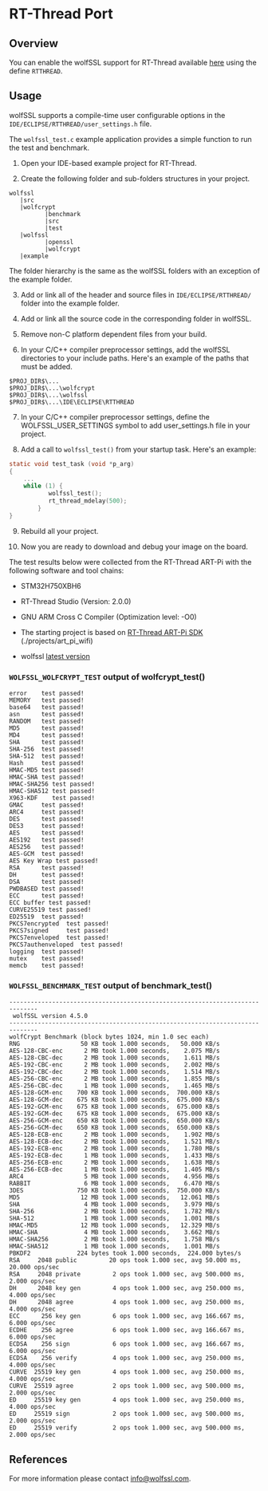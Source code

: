 # RT-Thread Port
## Overview
You can enable the wolfSSL support for RT-Thread available [here](https://www.rt-thread.io) using the define `RTTHREAD`.

## Usage

wolfSSL supports a compile-time user configurable options in the `IDE/ECLIPSE/RTTHREAD/user_settings.h` file.

The `wolfssl_test.c` example application provides a simple function to run the test and benchmark.

1. Open your IDE-based example project for RT-Thread.

2. Create the following folder and sub-folders structures in your project.
```
wolfssl
   |src
   |wolfcrypt
          |benchmark
          |src
          |test
   |wolfssl
          |openssl
          |wolfcrypt
   |example
```
The folder hierarchy is the same as the wolfSSL folders with an exception of the example folder.

3. Add or link all of the header and source files in `IDE/ECLIPSE/RTTHREAD/` folder into the example folder.

4. Add or link all the source code in the corresponding folder in wolfSSL.

5. Remove non-C platform dependent files from your build.

6. In your C/C++ compiler preprocessor settings, add the wolfSSL directories to your include paths.
Here's an example of the paths that must be added.

```
$PROJ_DIR$\...
$PROJ_DIR$\...\wolfcrypt
$PROJ_DIR$\...\wolfssl
$PROJ_DIR$\...\IDE\ECLIPSE\RTTHREAD
```

7. In your C/C++ compiler preprocessor settings, define the WOLFSSL_USER_SETTINGS symbol to add user_settings.h file in your project.

8. Add a call to `wolfssl_test()` from your startup task. Here's an example:

```c
static void test_task (void *p_arg)
{
    ...
    while (1) {
           wolfssl_test();
           rt_thread_mdelay(500);
        }
}
```
9. Rebuild all your project.

10. Now you are ready to download and debug your image on the board.


The test results below were collected from the RT-Thread ART-Pi with the following software and tool chains:

- STM32H750XBH6

- RT-Thread Studio (Version: 2.0.0)

- GNU ARM Cross C Compiler (Optimization level: -O0)

- The starting project is based on [RT-Thread ART-Pi SDK](https://github.com/RT-Thread-Studio/sdk-bsp-stm32h750-realthread-artpi) (./projects/art_pi_wifi)

- wolfssl [latest version](https://github.com/wolfSSL/wolfssl)


### `WOLFSSL_WOLFCRYPT_TEST` output of wolfcrypt_test()
```
error    test passed!
MEMORY   test passed!
base64   test passed!
asn      test passed!
RANDOM   test passed!
MD5      test passed!
MD4      test passed!
SHA      test passed!
SHA-256  test passed!
SHA-512  test passed!
Hash     test passed!
HMAC-MD5 test passed!
HMAC-SHA test passed!
HMAC-SHA256 test passed!
HMAC-SHA512 test passed!
X963-KDF    test passed!
GMAC     test passed!
ARC4     test passed!
DES      test passed!
DES3     test passed!
AES      test passed!
AES192   test passed!
AES256   test passed!
AES-GCM  test passed!
AES Key Wrap test passed!
RSA      test passed!
DH       test passed!
DSA      test passed!
PWDBASED test passed!
ECC      test passed!
ECC buffer test passed!
CURVE25519 test passed!
ED25519  test passed!
PKCS7encrypted  test passed!
PKCS7signed     test passed!
PKCS7enveloped  test passed!
PKCS7authenveloped  test passed!
logging  test passed!
mutex    test passed!
memcb    test passed!
```
### `WOLFSSL_BENCHMARK_TEST` output of benchmark_test()
```
------------------------------------------------------------------------------
 wolfSSL version 4.5.0
------------------------------------------------------------------------------
wolfCrypt Benchmark (block bytes 1024, min 1.0 sec each)
RNG                 50 KB took 1.000 seconds,   50.000 KB/s
AES-128-CBC-enc      2 MB took 1.000 seconds,    2.075 MB/s
AES-128-CBC-dec      2 MB took 1.000 seconds,    1.611 MB/s
AES-192-CBC-enc      2 MB took 1.000 seconds,    2.002 MB/s
AES-192-CBC-dec      2 MB took 1.000 seconds,    1.514 MB/s
AES-256-CBC-enc      2 MB took 1.000 seconds,    1.855 MB/s
AES-256-CBC-dec      1 MB took 1.000 seconds,    1.465 MB/s
AES-128-GCM-enc    700 KB took 1.000 seconds,  700.000 KB/s
AES-128-GCM-dec    675 KB took 1.000 seconds,  675.000 KB/s
AES-192-GCM-enc    675 KB took 1.000 seconds,  675.000 KB/s
AES-192-GCM-dec    675 KB took 1.000 seconds,  675.000 KB/s
AES-256-GCM-enc    650 KB took 1.000 seconds,  650.000 KB/s
AES-256-GCM-dec    650 KB took 1.000 seconds,  650.000 KB/s
AES-128-ECB-enc      2 MB took 1.000 seconds,    1.902 MB/s
AES-128-ECB-dec      2 MB took 1.000 seconds,    1.521 MB/s
AES-192-ECB-enc      2 MB took 1.000 seconds,    1.780 MB/s
AES-192-ECB-dec      1 MB took 1.000 seconds,    1.433 MB/s
AES-256-ECB-enc      2 MB took 1.000 seconds,    1.638 MB/s
AES-256-ECB-dec      1 MB took 1.000 seconds,    1.405 MB/s
ARC4                 5 MB took 1.000 seconds,    4.956 MB/s
RABBIT               6 MB took 1.000 seconds,    6.470 MB/s
3DES               750 KB took 1.000 seconds,  750.000 KB/s
MD5                 12 MB took 1.000 seconds,   12.061 MB/s
SHA                  4 MB took 1.000 seconds,    3.979 MB/s
SHA-256              2 MB took 1.000 seconds,    1.782 MB/s
SHA-512              1 MB took 1.000 seconds,    1.001 MB/s
HMAC-MD5            12 MB took 1.000 seconds,   12.329 MB/s
HMAC-SHA             4 MB took 1.000 seconds,    3.662 MB/s
HMAC-SHA256          2 MB took 1.000 seconds,    1.758 MB/s
HMAC-SHA512          1 MB took 1.000 seconds,    1.001 MB/s
PBKDF2             224 bytes took 1.000 seconds,  224.000 bytes/s
RSA     2048 public         20 ops took 1.000 sec, avg 50.000 ms, 20.000 ops/sec
RSA     2048 private         2 ops took 1.000 sec, avg 500.000 ms, 2.000 ops/sec
DH      2048 key gen         4 ops took 1.000 sec, avg 250.000 ms, 4.000 ops/sec
DH      2048 agree           4 ops took 1.000 sec, avg 250.000 ms, 4.000 ops/sec
ECC      256 key gen         6 ops took 1.000 sec, avg 166.667 ms, 6.000 ops/sec
ECDHE    256 agree           6 ops took 1.000 sec, avg 166.667 ms, 6.000 ops/sec
ECDSA    256 sign            6 ops took 1.000 sec, avg 166.667 ms, 6.000 ops/sec
ECDSA    256 verify          4 ops took 1.000 sec, avg 250.000 ms, 4.000 ops/sec
CURVE  25519 key gen         4 ops took 1.000 sec, avg 250.000 ms, 4.000 ops/sec
CURVE  25519 agree           2 ops took 1.000 sec, avg 500.000 ms, 2.000 ops/sec
ED     25519 key gen         4 ops took 1.000 sec, avg 250.000 ms, 4.000 ops/sec
ED     25519 sign            2 ops took 1.000 sec, avg 500.000 ms, 2.000 ops/sec
ED     25519 verify          2 ops took 1.000 sec, avg 500.000 ms, 2.000 ops/sec
```

## References

For more information please contact info@wolfssl.com.
